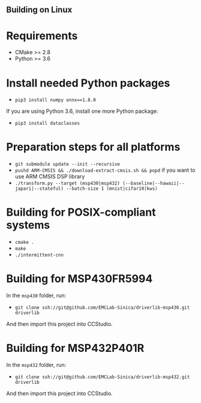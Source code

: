 ## Building on Linux

# Requirements

* CMake >= 2.8
* Python >= 3.6

# Install needed Python packages

* `pip3 install numpy onnx==1.8.0`

If you are using Python 3.6, install one more Python package:

* `pip3 install dataclasses`

# Preparation steps for all platforms

* `git submodule update --init --recursive`
* `pushd ARM-CMSIS && ./download-extract-cmsis.sh && popd` if you want to use ARM CMSIS DSP library
* `./transform.py --target (msp430|msp432) (--baseline|--hawaii|--japari|--stateful) --batch-size 1 (mnist|cifar10|kws)`

# Building for POSIX-compliant systems

* `cmake .`
* `make`
* `./intermittent-cnn`

# Building for MSP430FR5994

In the `msp430` folder, run:

* `git clone ssh://git@github.com/EMCLab-Sinica/driverlib-msp430.git driverlib`

And then import this project into CCStudio.

# Building for MSP432P401R

In the `msp432` folder, run:

* `git clone ssh://git@github.com/EMCLab-Sinica/driverlib-msp432.git driverlib`

And then import this project into CCStudio.
